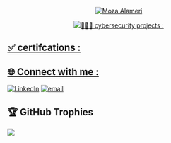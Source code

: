 <p align="center">
  <a href="https://github.com/MozaAlameri-sec">
    <img src="https://user-images.githubusercontent.com/20955511/199138068-0a7b7b75-a024-4f00-803f-30a19c5d1b2d.png" alt="Moza Alameri" />
  </a>
</p>

<p align="center">
  <!-- Typing SVG by DenverCoder1 - https://github.com/DenverCoder1/readme-typing-svg -->
  <a href="https://github.com/DenverCoder1/readme-typing-svg">
    <img src="https://readme-typing-svg.demolab.com?lines=Cybersecurity%20Student;Committed%20to%20a%20safer%20cyber


## 👩🏾‍💻 cybersecurity projects :


## ✅ certifcations :




## 🌐 Connect with me :
 [![LinkedIn](https://img.shields.io/badge/LinkedIn-%230077B5.svg?logo=linkedin&logoColor=white)](https://www.linkedin.com/in/mouzaalameri-sec)  [![email](https://img.shields.io/badge/Email-D14836?logo=gmail&logoColor=white)](mailto:mozaalamriii@gmail.com) 
## 🏆 GitHub Trophies
![](https://github-profile-trophy.vercel.app/?username=MouzaAlameri-sec&theme=radical&no-frame=false&no-bg=true&margin-w=4)

<!-- Proudly created with GPRM ( https://gprm.itsvg.in ) -->
